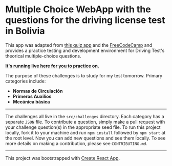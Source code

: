 # Multiple Choice WebApp with the questions for the driving license test in Bolivia 

This app was adapted from [this quiz app](https://github.com/bonham000/react-quiz-app) and the [FreeCodeCamp](https://github.com/freeCodeCamp/multiple-choice-questions) and provides a practice testing and development environment for Driving Test's theorical multiple-choice questions.

**[It's running live here for you to practice on.](http://fcc-quiz.surge.sh/)**

The purpose of these challenges is to study for my test tomorrow. Primary categories include:

- **Normas de Circulación**
- **Primeros Auxilios**
- **Mecánica básica**


---

The challenges all live in the `src/challenges` directory. Each category has a separate `JSON` file. To contribute a question, simply make a pull request with your challenge question(s) in the appropriate seed file. To run this project locally, fork it to your machine and run `npm install` followed by `npm start` at the root level. Now you can add new questions and see them locally. To see more details on making a contribution, please see `CONTRIBUTING.md`.


---

This project was bootstrapped with [Create React App](https://github.com/facebookincubator/create-react-app).
